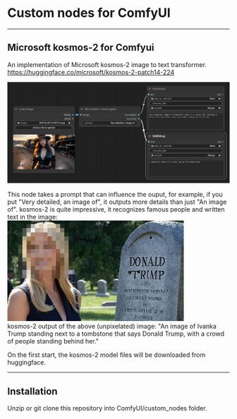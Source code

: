 <h1>Custom nodes for ComfyUI</h1>
<hr>
<h2>Microsoft kosmos-2 for Comfyui</h2>

An implementation of Microsoft kosmos-2 image to text transformer.<br>
https://huggingface.co/microsoft/kosmos-2-patch14-224

<img src="img/ComfyUI_00001_.png">

This node takes a prompt that can influence the ouput, for example, if you put "Very detailed, an image of", it outputs more details than just "An image of". kosmos-2 is quite impressive, it recognizes famous people and written text in the image:<br>
<img src="img/ComfyUI_00132.jpg" width="400"><br>
kosmos-2 output of the above (unpixelated) image: "An image of Ivanka Trump standing next to a tombstone that says Donald Trump, with a crowd of people standing behind her."

<p>On the first start, the kosmos-2 model files will be downloaded from huggingface.

<hr>

<h2>Installation</h2>

Unzip or git clone this repository into ComfyUI/custom_nodes folder.
